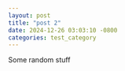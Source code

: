 ```yaml
---
layout: post
title: "post 2"
date: 2024-12-26 03:03:10 -0800
categories: test_category
---
```


Some random stuff
